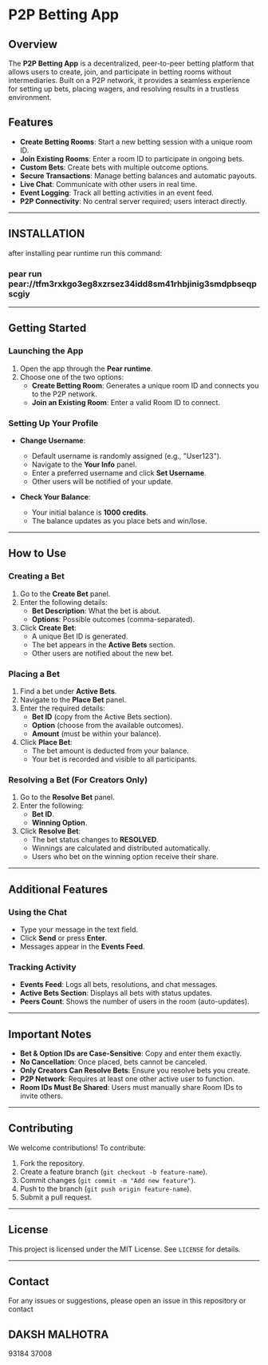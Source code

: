 # P2P Betting App

## Overview
The **P2P Betting App** is a decentralized, peer-to-peer betting platform that allows users to create, join, and participate in betting rooms without intermediaries. Built on a P2P network, it provides a seamless experience for setting up bets, placing wagers, and resolving results in a trustless environment.

## Features
- **Create Betting Rooms**: Start a new betting session with a unique room ID.
- **Join Existing Rooms**: Enter a room ID to participate in ongoing bets.
- **Custom Bets**: Create bets with multiple outcome options.
- **Secure Transactions**: Manage betting balances and automatic payouts.
- **Live Chat**: Communicate with other users in real time.
- **Event Logging**: Track all betting activities in an event feed.
- **P2P Connectivity**: No central server required; users interact directly.

---

## INSTALLATION
after installing pear runtime 
run this command:
### pear run pear://tfm3rxkgo3eg8xzrsez34idd8sm41rhbjinig3smdpbseqpscgiy

---

## Getting Started
### Launching the App
1. Open the app through the **Pear runtime**.
2. Choose one of the two options:
   - **Create Betting Room**: Generates a unique room ID and connects you to the P2P network.
   - **Join an Existing Room**: Enter a valid Room ID to connect.

### Setting Up Your Profile
- **Change Username**:
  - Default username is randomly assigned (e.g., "User123").
  - Navigate to the **Your Info** panel.
  - Enter a preferred username and click **Set Username**.
  - Other users will be notified of your update.

- **Check Your Balance**:
  - Your initial balance is **1000 credits**.
  - The balance updates as you place bets and win/lose.

---

## How to Use
### Creating a Bet
1. Go to the **Create Bet** panel.
2. Enter the following details:
   - **Bet Description**: What the bet is about.
   - **Options**: Possible outcomes (comma-separated).
3. Click **Create Bet**:
   - A unique Bet ID is generated.
   - The bet appears in the **Active Bets** section.
   - Other users are notified about the new bet.

### Placing a Bet
1. Find a bet under **Active Bets**.
2. Navigate to the **Place Bet** panel.
3. Enter the required details:
   - **Bet ID** (copy from the Active Bets section).
   - **Option** (choose from the available outcomes).
   - **Amount** (must be within your balance).
4. Click **Place Bet**:
   - The bet amount is deducted from your balance.
   - Your bet is recorded and visible to all participants.

### Resolving a Bet (For Creators Only)
1. Go to the **Resolve Bet** panel.
2. Enter the following:
   - **Bet ID**.
   - **Winning Option**.
3. Click **Resolve Bet**:
   - The bet status changes to **RESOLVED**.
   - Winnings are calculated and distributed automatically.
   - Users who bet on the winning option receive their share.

---

## Additional Features
### Using the Chat
- Type your message in the text field.
- Click **Send** or press **Enter**.
- Messages appear in the **Events Feed**.

### Tracking Activity
- **Events Feed**: Logs all bets, resolutions, and chat messages.
- **Active Bets Section**: Displays all bets with status updates.
- **Peers Count**: Shows the number of users in the room (auto-updates).

---

## Important Notes
- **Bet & Option IDs are Case-Sensitive**: Copy and enter them exactly.
- **No Cancellation**: Once placed, bets cannot be canceled.
- **Only Creators Can Resolve Bets**: Ensure you resolve bets you create.
- **P2P Network**: Requires at least one other active user to function.
- **Room IDs Must Be Shared**: Users must manually share Room IDs to invite others.

---

## Contributing
We welcome contributions! To contribute:
1. Fork the repository.
2. Create a feature branch (`git checkout -b feature-name`).
3. Commit changes (`git commit -m "Add new feature"`).
4. Push to the branch (`git push origin feature-name`).
5. Submit a pull request.

---

## License
This project is licensed under the MIT License. See `LICENSE` for details.

---

## Contact
For any issues or suggestions, please open an issue in this repository or contact 
## DAKSH MALHOTRA
93184 37008


